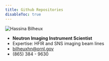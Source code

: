 ```yaml
---
title: Github Repositories
disableToc: true
---
```


![Hassina Bilheux](/images/contacts/hassina.jpg)

 * **Neutron Imaging Instrument Scientist**
 * Expertise: HFIR and SNS imaging beam lines
 * <i class='fa fa-envelope-open'></i> bilheuxhn@ornl.gov
 * <i class='fa fa-phone'></i> (865) 384 - 9630



